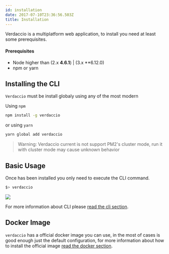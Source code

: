 ```yaml
---
id: installation
date: 2017-07-10T23:36:56.503Z
title: Installation
---
```

Verdaccio is a multiplatform web application, to install you need at least some prerequisites.

#### Prerequisites

* Node higher than (2.x **4.6.1**) | (3.x **6.12.0)
* npm or yarn

## Installing the CLI

`Verdaccio` must be install globaly using any of the most modern

Using `npm`

```bash
npm install -g verdaccio

```

or using `yarn`

```bash
yarn global add verdaccio

```

> Warning: Verdaccio current is not support PM2's cluster mode, run it with cluster mode may cause unknown behavior

## Basic Usage

Once has been installed you only need to execute the CLI command.

```bash
$> verdaccio
```

![](https://cdn-images-1.medium.com/max/720/1*jDHnZ7_68u5s1lFK2cygnA.gif)

For more information about CLI please [read the cli section](cli.md).

## Docker Image

`verdaccio` has a official docker image you can use, in the most of cases is good enough just the default configuration, for more information about how to install the official image [read the docker section](docker.md).